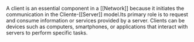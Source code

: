 A client is an essential component in a [[Network]] because it initiates the communication in the Cliente-[[Server]] model.Its primary role is to request and consume information or services provided by a server. Clients can be devices such as computers, smartphones, or applications that interact with servers to perform specific tasks.